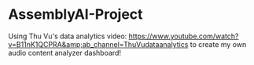 # AssemblyAI-Project
Using Thu Vu's data analytics video: https://www.youtube.com/watch?v=B11nK1QCPRA&amp;ab_channel=ThuVudataanalytics to create my own audio content analyzer dashboard!
